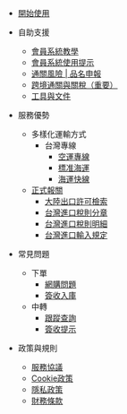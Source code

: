 - [開始使用](quickstart.md)
- 自助支援

  - [會員系統教學](transitcourse.md)
  - [會員系統使用提示](systemques.md)
  - [通關風險 | 品名申報](banned.md)  
  - [跨境通關與關稅（重要）](tax.md)
  - [工具與文件](files.md)

- 服務優勢

  - 多樣化運輸方式
    - 台灣專線
      - [空運專線](/direct_air_tw.md)
      - [標准海運](/direct_sea_tw.md)
      - [海運快線](/direct_fs_tw.md)
  - [正式報關](/formal.md)
    - [大陸出口許可檢索](/aqsiq.md)
    - [台灣進口稅則分章](/chapter.md)
    - [台灣進口稅則明細](/tariff.md)
    - [台灣進口輸入規定](/entry.md)


- 常見問題

  - 下單
    - [網購問題](shoppingques.md)
    - [簽收入庫](arrivalques.md)
  - 中轉
    - [跟蹤查詢](deliveryques.md)
    - [簽收提示](receiving.md) 

- 政策與規則

  - [服務協議](serviceagreement.md)
  - [Cookie政策](cookiepolicy.md)
  - [隱私政策](provicypolicy.md)
  - [財務條款](financialterm.md)
